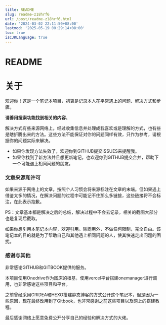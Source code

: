 ```yaml
---
title: README
slug: readme-z18hrf6
url: /post/readme-z18hrf6.html
date: '2024-03-02 22:11:50+08:00'
lastmod: '2025-05-19 00:29:14+08:00'
toc: true
isCJKLanguage: true
---
```




# README

# 关于

欢迎你！这是一个笔记本项目，初衷是记录本人在平常遇上的问题、解决方式和步骤。

**请善用搜索功能找到相关的内容**。

解决方式有些来源网络上，经过收集信息并处理成我喜欢或是理解的方式，也有些是瞎折腾出来的方法。这些方法不能保证对你的问题同样有效，只作为参考，请根据你的问题实际来解决。

* 如果你发现方法失效了，欢迎你到GITHUB提交ISSUES来提醒我。
* 如果你找到了新方法并且想更新笔记，也欢迎你到GITHUB提交合并，帮助下一个可能遇上相同问题的朋友。

### 文章来源和许可

如果来源于网络上的文章，按照个人习惯会将来源标注在文章的末端。但如果遇上借鉴太多的情况，在解决问题的过程中可能记不住那么多链接，这些链接将不会标注，在此表示抱歉。

PS：文章基本都是解决之后的总结，解决过程中不会去记录，相关的截图大部分也是复现后截取。

如果你想引用本笔记本内容，欢迎引用。除商用外，不做任何限制，完全自由。该笔记本的目的就是为了帮助自己和其他遇上相同问题的人，使其快速走出问题的困扰。

### 感谢与其他

非常感谢GITHUB和GITBOOK提供的服务。

本项目使用Onedrive作为图床的根基，使用vercel平台搭建onemanager进行调用，也非常感谢这些项目和平台。

之前曾经采用GRIDEA和HEXO搭建静态博客的方式公开这个笔记本，但是因为一些原因，现在最终改用到了Gitbook，也非常感谢之前这些项目以及网上的搭建教程。

最后感谢网络上愿意免费公开分享自己的经验和解决方式的大佬。
